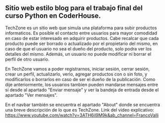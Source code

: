 ## Sitio web estilo blog para el trabajo final del curso Python en CoderHouse.

 TechZone es un sitio web que simula una plataforma para subir productos informaticos. Es posible el contacto entre usuarios para mayor comodidad en caso de estar interesado en adquirir productos. Cabe recalcar que cada producto puede ser borrado o actualizado por el propietario del mismo, en caso de que el usuario no sea el dueño del producto, solo podra ver los detalles del mismo. Además, un usuario no puede modificar ni borrar el perfil de otro usuario.

 En TechZone vamos a poder registrarnos, iniciar sesión, cerrar sesión, crear un perfil, actualizarlo, verlo, agregar productos con o sin foto, y modificarlos o borrarlos en caso de ser el dueño de la publicación. Como dije anteriormente, los usuarios tambien pueden mandarse mensajes entre sí desde al apartado "Enviar mensaje" y ver la bandeja de entrada desde el apartado "Ver mensajes".

En el navbar también se encuentra el apartado "About" donde se encuentra una breve descripción de lo que es TechZone.
Link del video explicativo: https://www.youtube.com/watch?v=3ATH6il9M9k&ab_channel=FrancoValli


